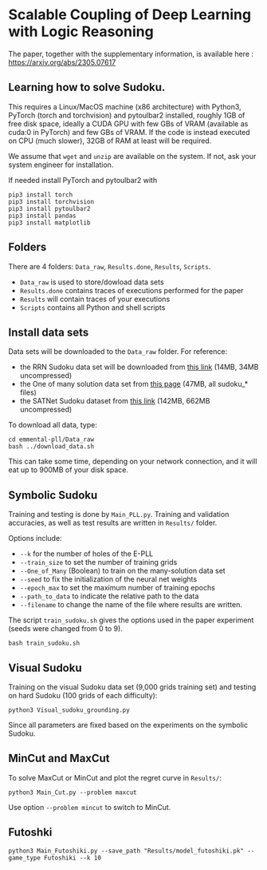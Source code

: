 # Scalable Coupling of Deep Learning with Logic Reasoning

The paper, together with the supplementary information, is available here : https://arxiv.org/abs/2305.07617

## Learning how to solve Sudoku.

This requires a Linux/MacOS machine (x86 architecture) with Python3, PyTorch (torch and torchvision) and pytoulbar2 installed, roughly 1GB of free disk space, ideally a CUDA GPU with few GBs of VRAM (available as cuda:0 in PyTorch) and few GBs of VRAM. If the code is instead executed on CPU (much slower), 32GB of RAM at least will be required.

We assume that `wget` and `unzip` are available on the system. If not, ask your system engineer for installation.

If needed install PyTorch and pytoulbar2 with

```
pip3 install torch
pip3 install torchvision
pip3 install pytoulbar2
pip3 install pandas
pip3 install matplotlib
```

## Folders

There are 4 folders: `Data_raw`, `Results.done`, `Results`, `Scripts`.

* `Data_raw` is used to store/dowload data sets
* `Results.done` contains traces of executions performed for the paper
* `Results` will contain traces of your executions
* `Scripts` contains all Python and shell scripts

## Install data sets

Data sets will be downloaded to the `Data_raw` folder. For reference:

* the RRN Sudoku data set will be downloaded from [this link](https://www.dropbox.com/s/rp3hbjs91xiqdgc/sudoku-hard.zip) (14MB, 34MB uncompressed)  
* the One of many solution data set from [this page](https://sites.google.com/view/yatinnandwani/1oml) (47MB, all sudoku_* files)
* the SATNet Sudoku dataset from [this link](https://powei.tw/sudoku.zip) (142MB, 662MB uncompressed)

To download all data, type:

```
cd emmental-pll/Data_raw
bash ../download_data.sh
```

This can take some time, depending on your network connection, and it will eat up to 900MB of your disk space.

## Symbolic Sudoku

Training and testing is done by `Main_PLL.py`. Training and validation accuracies, as well as test results are written in `Results/` folder.

Options include:

* `--k` for the number of holes of the E-PLL
* `--train_size` to set the number of training grids
* `--One_of_Many` (Boolean) to train on the many-solution data set
* `--seed` to fix the initialization of the neural net weights
* `--epoch_max` to set the maximum number of training epochs
* `--path_to_data` to indicate the relative path to the data
* `--filename` to change the name of the file where results are written.

The script `train_sudoku.sh` gives the options used in the paper experiment (seeds were changed from 0 to 9).

```
bash train_sudoku.sh
```

## Visual Sudoku

Training on the visual Sudoku data set (9,000 grids training set) and testing on hard Sudoku (100 grids of each difficulty):

```
python3 Visual_sudoku_grounding.py
```

Since all parameters are fixed based on the experiments on the symbolic Sudoku.

## MinCut and MaxCut
To solve MaxCut or MinCut and plot the regret curve in `Results/`:

```
python3 Main_Cut.py --problem maxcut
```
Use option `--problem mincut` to switch to MinCut.

## Futoshki

```
python3 Main_Futoshiki.py --save_path "Results/model_futoshiki.pk" --game_type Futoshiki --k 10
```

